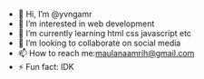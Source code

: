 - 👋 Hi, I’m @yvngamr
- 👀 I’m interested in web development
- 🌱 I’m currently learning html css javascript etc
- 💞️ I’m looking to collaborate on social media 
- 📫 How to reach me:maulanaamrih@gmail.com
- ⚡ Fun fact: IDK

<!---
yvngamr/yvngamr is a ✨ special ✨ repository because its `README.md` (this file) appears on your GitHub profile.
You can click the Preview link to take a look at your changes.
--->
